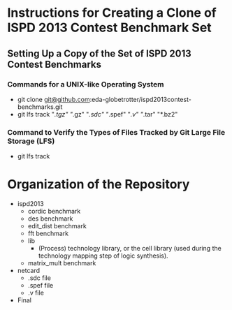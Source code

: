 # Instructions for Creating a Clone of ISPD 2013 Contest Benchmark Set

##	Setting Up a Copy of the Set of ISPD 2013 Contest Benchmarks

### Commands for a UNIX-like Operating System 
- git clone git@github.com:eda-globetrotter/ispd2013contest-benchmarks.git
- git lfs track "*.tgz" "*.gz" "*.sdc" "*.spef" "*.v" "*.tar" "*.bz2"


### Command to Verify the Types of Files Tracked by Git Large File Storage (LFS)
- git lfs track





# Organization of the Repository
+ ispd2013
	- cordic benchmark
	- des benchmark
	- edit_dist benchmark
	- fft benchmark
	- lib
		* (Process) technology library, or the cell library (used
			during the technology mapping step of logic synthesis).
	- matrix_mult benchmark
+ netcard
	- .sdc file
	- .spef file
	- .v file
+ Final






















